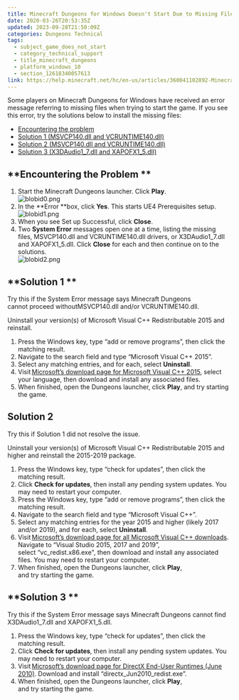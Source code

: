 ```yaml
---
title: Minecraft Dungeons for Windows Doesn't Start Due to Missing Files
date: 2020-03-26T20:53:35Z
updated: 2023-09-28T21:50:09Z
categories: Dungeons Technical
tags:
  - subject_game_does_not_start
  - category_technical_support
  - title_minecraft_dungeons
  - platform_windows_10
  - section_12618340057613
link: https://help.minecraft.net/hc/en-us/articles/360041102892-Minecraft-Dungeons-for-Windows-Doesn-t-Start-Due-to-Missing-Files
---
```


Some players on Minecraft Dungeons for Windows have received an error message referring to missing files when trying to start the game. If you see this error, try the solutions below to install the missing files: 

- [Encountering the problem](#encountering-the-problem) 
- [Solution 1 (MSVCP140.dll and VCRUNTIME140.dll)](#solution-1) 
- [Solution 2 (MSVCP140.dll and VCRUNTIME140.dll)](#solution-2) 
- [Solution 3 (X3DAudio1_7.dll and XAPOFX1_5.dll)](#solution-3) 

## **Encountering the Problem **

1.  Start the Minecraft Dungeons launcher. Click **Play**.  
    ![blobid0.png](https://minecrafthelp.zendesk.com/hc/article_attachments/4402363638925)
2.  In the **Error **box, click **Yes**. This starts UE4 Prerequisites setup.  
    ![blobid1.png](https://minecrafthelp.zendesk.com/hc/article_attachments/4402363662477)  
3.   When you see Set up Successful, click **Close**.
4.  Two **System Error** messages open one at a time, listing the missing files, MSVCP140.dll and VCRUNTIME140.dll drivers, or X3DAudio1_7.dll and XAPOFX1_5.dll. Click **Close** for each and then continue on to the solutions.  
    ![blobid2.png](https://minecrafthelp.zendesk.com/hc/article_attachments/4402363694093)  

## **Solution 1 **

Try this if the System Error message says Minecraft Dungeons cannot proceed withoutMSVCP140.dll and/or VCRUNTIME140.dll. 

Uninstall your version(s) of Microsoft Visual C++ Redistributable 2015 and reinstall. 

1.  Press the Windows key, type “add or remove programs”, then click the matching result. 
2.  Navigate to the search field and type “Microsoft Visual C++ 2015”. 
3.  Select any matching entries, and for each, select **Uninstall**. 
4.  Visit [Microsoft’s download page for Microsoft Visual C++ 2015](https://www.microsoft.com/en-us/download/details.aspx?id=52685), select your language, then download and install any associated files. 
5.  When finished, open the Dungeons launcher, click **Play**, and try starting the game. 

## **Solution 2** 

Try this if Solution 1 did not resolve the issue. 

Uninstall your version(s) of Microsoft Visual C++ Redistributable 2015 and higher and reinstall the 2015-2019 package. 

1.  Press the Windows key, type “check for updates”, then click the matching result. 
2.  Click **Check for updates**, then install any pending system updates. You may need to restart your computer. 
3.  Press the Windows key, type “add or remove programs”, then click the matching result. 
4.  Navigate to the search field and type “Microsoft Visual C++”. 
5.  Select any matching entries for the year 2015 and higher (likely 2017 and/or 2019), and for each, select **Uninstall**. 
6.  Visit [Microsoft’s download page for all Microsoft Visual C++ downloads](https://support.microsoft.com/en-us/help/2977003/the-latest-supported-visual-c-downloads). Navigate to “Visual Studio 2015, 2017 and 2019”, select “vc_redist.x86.exe", then download and install any associated files. You may need to restart your computer. 
7.  When finished, open the Dungeons launcher, click **Play**, and try starting the game. 

## **Solution 3 **

Try this if the System Error message says Minecraft Dungeons cannot find X3DAudio1_7.dll and XAPOFX1_5.dll. 

1.  Press the Windows key, type “check for updates”, then click the matching result. 
2.  Click **Check for updates**, then install any pending system updates. You may need to restart your computer. 
3.  Visit [Microsoft’s download page for DirectX End-User Runtimes (June 2010)](https://www.microsoft.com/download/details.aspx?id=8109). Download and install “directx_Jun2010_redist.exe”. 
4.  When finished, open the Dungeons launcher, click **Play**, and try starting the game.

